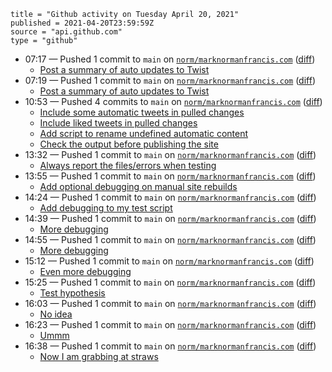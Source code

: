 ```
title = "Github activity on Tuesday April 20, 2021"
published = 2021-04-20T23:59:59Z
source = "api.github.com"
type = "github"
```

* 07:17 — Pushed 1 commit to `main` on [`norm/marknormanfrancis.com`](https://github.com/norm/marknormanfrancis.com) ([diff](https://github.com/norm/marknormanfrancis.com/compare/d05876409455312cb782d3dbfa0bf443dd0c6a9f..7619d5e8d97a65105c9dae6f3e07281612c53be3))
  * [Post a summary of auto updates to Twist](https://github.com/norm/marknormanfrancis.com/commit/7619d5e8d97a65105c9dae6f3e07281612c53be3)
* 07:19 — Pushed 1 commit to `main` on [`norm/marknormanfrancis.com`](https://github.com/norm/marknormanfrancis.com) ([diff](https://github.com/norm/marknormanfrancis.com/compare/198b8e014e751cdb4bb282e39de58a53a93133a9..8689ecc48862e62f0b6add7f2445dc5107a29f74))
  * [Post a summary of auto updates to Twist](https://github.com/norm/marknormanfrancis.com/commit/8689ecc48862e62f0b6add7f2445dc5107a29f74)
* 10:53 — Pushed 4 commits to `main` on [`norm/marknormanfrancis.com`](https://github.com/norm/marknormanfrancis.com) ([diff](https://github.com/norm/marknormanfrancis.com/compare/f9a55c91cb50ca7ceb8ea3bf9fda40ff68a9fae9..5860c530d47c93ffc4f2c800ffbb46300a17bd1a))
  * [Include some automatic tweets in pulled changes](https://github.com/norm/marknormanfrancis.com/commit/3a1e9d0e10d005728ee9bdb5a2093a7d516f2280)
  * [Include liked tweets in pulled changes](https://github.com/norm/marknormanfrancis.com/commit/07ae99a4e3ed7461b0b2f12825683f8e0eae055a)
  * [Add script to rename undefined automatic content](https://github.com/norm/marknormanfrancis.com/commit/2d1ba513c536370d31275d99e626943191bddc79)
  * [Check the output before publishing the site](https://github.com/norm/marknormanfrancis.com/commit/5860c530d47c93ffc4f2c800ffbb46300a17bd1a)
* 13:32 — Pushed 1 commit to `main` on [`norm/marknormanfrancis.com`](https://github.com/norm/marknormanfrancis.com) ([diff](https://github.com/norm/marknormanfrancis.com/compare/5860c530d47c93ffc4f2c800ffbb46300a17bd1a..9edab6b4d669da747cd921a1c5211bc9cfa2b719))
  * [Always report the files/errors when testing](https://github.com/norm/marknormanfrancis.com/commit/9edab6b4d669da747cd921a1c5211bc9cfa2b719)
* 13:55 — Pushed 1 commit to `main` on [`norm/marknormanfrancis.com`](https://github.com/norm/marknormanfrancis.com) ([diff](https://github.com/norm/marknormanfrancis.com/compare/9edab6b4d669da747cd921a1c5211bc9cfa2b719..e9a74491f3875acdcf0add0f61e7060460ca2e7d))
  * [Add optional debugging on manual site rebuilds](https://github.com/norm/marknormanfrancis.com/commit/e9a74491f3875acdcf0add0f61e7060460ca2e7d)
* 14:24 — Pushed 1 commit to `main` on [`norm/marknormanfrancis.com`](https://github.com/norm/marknormanfrancis.com) ([diff](https://github.com/norm/marknormanfrancis.com/compare/e9a74491f3875acdcf0add0f61e7060460ca2e7d..0506699fdc217001f71e2e604e0ceec31bd6f7e5))
  * [Add debugging to my test script](https://github.com/norm/marknormanfrancis.com/commit/0506699fdc217001f71e2e604e0ceec31bd6f7e5)
* 14:39 — Pushed 1 commit to `main` on [`norm/marknormanfrancis.com`](https://github.com/norm/marknormanfrancis.com) ([diff](https://github.com/norm/marknormanfrancis.com/compare/0506699fdc217001f71e2e604e0ceec31bd6f7e5..3daec80bcedb72d0ca76fd95602eec0bcf4ab74d))
  * [More debugging](https://github.com/norm/marknormanfrancis.com/commit/3daec80bcedb72d0ca76fd95602eec0bcf4ab74d)
* 14:55 — Pushed 1 commit to `main` on [`norm/marknormanfrancis.com`](https://github.com/norm/marknormanfrancis.com) ([diff](https://github.com/norm/marknormanfrancis.com/compare/3daec80bcedb72d0ca76fd95602eec0bcf4ab74d..3e6f60b832324f27ca2b280e01c5572215b4c07a))
  * [More debugging](https://github.com/norm/marknormanfrancis.com/commit/3e6f60b832324f27ca2b280e01c5572215b4c07a)
* 15:12 — Pushed 1 commit to `main` on [`norm/marknormanfrancis.com`](https://github.com/norm/marknormanfrancis.com) ([diff](https://github.com/norm/marknormanfrancis.com/compare/3e6f60b832324f27ca2b280e01c5572215b4c07a..ffab3a0f4cd84de09cecf9950631fa9dd0f3e2c6))
  * [Even more debugging](https://github.com/norm/marknormanfrancis.com/commit/ffab3a0f4cd84de09cecf9950631fa9dd0f3e2c6)
* 15:25 — Pushed 1 commit to `main` on [`norm/marknormanfrancis.com`](https://github.com/norm/marknormanfrancis.com) ([diff](https://github.com/norm/marknormanfrancis.com/compare/ffab3a0f4cd84de09cecf9950631fa9dd0f3e2c6..d2dec2730d6dfec63e306acdc725ea01a1d7a115))
  * [Test hypothesis](https://github.com/norm/marknormanfrancis.com/commit/d2dec2730d6dfec63e306acdc725ea01a1d7a115)
* 16:03 — Pushed 1 commit to `main` on [`norm/marknormanfrancis.com`](https://github.com/norm/marknormanfrancis.com) ([diff](https://github.com/norm/marknormanfrancis.com/compare/d2dec2730d6dfec63e306acdc725ea01a1d7a115..4f886026ad8f70f06e9e07b9df5536941154a4e1))
  * [No idea](https://github.com/norm/marknormanfrancis.com/commit/4f886026ad8f70f06e9e07b9df5536941154a4e1)
* 16:23 — Pushed 1 commit to `main` on [`norm/marknormanfrancis.com`](https://github.com/norm/marknormanfrancis.com) ([diff](https://github.com/norm/marknormanfrancis.com/compare/4f886026ad8f70f06e9e07b9df5536941154a4e1..75ec248e5073fba746f2afff56a988e2479f9546))
  * [Ummm](https://github.com/norm/marknormanfrancis.com/commit/75ec248e5073fba746f2afff56a988e2479f9546)
* 16:38 — Pushed 1 commit to `main` on [`norm/marknormanfrancis.com`](https://github.com/norm/marknormanfrancis.com) ([diff](https://github.com/norm/marknormanfrancis.com/compare/75ec248e5073fba746f2afff56a988e2479f9546..9dae02901833230ee3499003bc40917d761ea891))
  * [Now I am grabbing at straws](https://github.com/norm/marknormanfrancis.com/commit/9dae02901833230ee3499003bc40917d761ea891)
